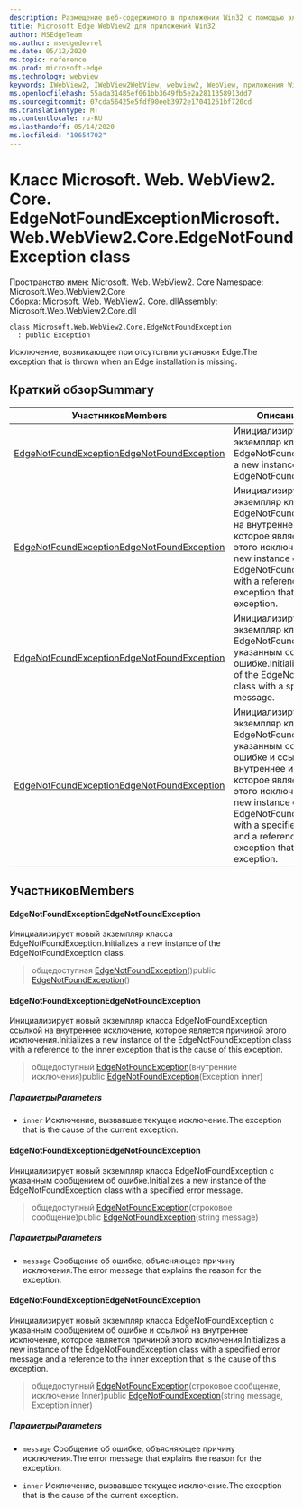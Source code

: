 ```yaml
---
description: Размещение веб-содержимого в приложении Win32 с помощью элемента управления Microsoft Edge WebView2
title: Microsoft Edge WebView2 для приложений Win32
author: MSEdgeTeam
ms.author: msedgedevrel
ms.date: 05/12/2020
ms.topic: reference
ms.prod: microsoft-edge
ms.technology: webview
keywords: IWebView2, IWebView2WebView, webview2, WebView, приложения Win32, Win32, EDGE, ICoreWebView2, ICoreWebView2Controller, элемент управления "веб-браузер", HTML Edge
ms.openlocfilehash: 55ada31485ef061bb3649fb5e2a2811358913dd7
ms.sourcegitcommit: 07cda56425e5fdf90eeb3972e17041261bf720cd
ms.translationtype: MT
ms.contentlocale: ru-RU
ms.lasthandoff: 05/14/2020
ms.locfileid: "10654702"
---
```

# <span data-ttu-id="d05a6-104">Класс Microsoft. Web. WebView2. Core. EdgeNotFoundException</span><span class="sxs-lookup"><span data-stu-id="d05a6-104">Microsoft.Web.WebView2.Core.EdgeNotFoundException class</span></span> 

<span data-ttu-id="d05a6-105">Пространство имен: Microsoft. Web. WebView2. Core </span><span class="sxs-lookup"><span data-stu-id="d05a6-105">Namespace: Microsoft.Web.WebView2.Core</span></span>\
<span data-ttu-id="d05a6-106">Сборка: Microsoft. Web. WebView2. Core. dll</span><span class="sxs-lookup"><span data-stu-id="d05a6-106">Assembly: Microsoft.Web.WebView2.Core.dll</span></span>

```
class Microsoft.Web.WebView2.Core.EdgeNotFoundException
  : public Exception
```

<span data-ttu-id="d05a6-107">Исключение, возникающее при отсутствии установки Edge.</span><span class="sxs-lookup"><span data-stu-id="d05a6-107">The exception that is thrown when an Edge installation is missing.</span></span>

## <span data-ttu-id="d05a6-108">Краткий обзор</span><span class="sxs-lookup"><span data-stu-id="d05a6-108">Summary</span></span>

 <span data-ttu-id="d05a6-109">Участников</span><span class="sxs-lookup"><span data-stu-id="d05a6-109">Members</span></span>                        | <span data-ttu-id="d05a6-110">Описания</span><span class="sxs-lookup"><span data-stu-id="d05a6-110">Descriptions</span></span>
--------------------------------|---------------------------------------------
[<span data-ttu-id="d05a6-111">EdgeNotFoundException</span><span class="sxs-lookup"><span data-stu-id="d05a6-111">EdgeNotFoundException</span></span>](#edgenotfoundexception) | <span data-ttu-id="d05a6-112">Инициализирует новый экземпляр класса EdgeNotFoundException.</span><span class="sxs-lookup"><span data-stu-id="d05a6-112">Initializes a new instance of the EdgeNotFoundException class.</span></span>
[<span data-ttu-id="d05a6-113">EdgeNotFoundException</span><span class="sxs-lookup"><span data-stu-id="d05a6-113">EdgeNotFoundException</span></span>](#edgenotfoundexception) | <span data-ttu-id="d05a6-114">Инициализирует новый экземпляр класса EdgeNotFoundException ссылкой на внутреннее исключение, которое является причиной этого исключения.</span><span class="sxs-lookup"><span data-stu-id="d05a6-114">Initializes a new instance of the EdgeNotFoundException class with a reference to the inner exception that is the cause of this exception.</span></span>
[<span data-ttu-id="d05a6-115">EdgeNotFoundException</span><span class="sxs-lookup"><span data-stu-id="d05a6-115">EdgeNotFoundException</span></span>](#edgenotfoundexception) | <span data-ttu-id="d05a6-116">Инициализирует новый экземпляр класса EdgeNotFoundException с указанным сообщением об ошибке.</span><span class="sxs-lookup"><span data-stu-id="d05a6-116">Initializes a new instance of the EdgeNotFoundException class with a specified error message.</span></span>
[<span data-ttu-id="d05a6-117">EdgeNotFoundException</span><span class="sxs-lookup"><span data-stu-id="d05a6-117">EdgeNotFoundException</span></span>](#edgenotfoundexception) | <span data-ttu-id="d05a6-118">Инициализирует новый экземпляр класса EdgeNotFoundException с указанным сообщением об ошибке и ссылкой на внутреннее исключение, которое является причиной этого исключения.</span><span class="sxs-lookup"><span data-stu-id="d05a6-118">Initializes a new instance of the EdgeNotFoundException class with a specified error message and a reference to the inner exception that is the cause of this exception.</span></span>

## <span data-ttu-id="d05a6-119">Участников</span><span class="sxs-lookup"><span data-stu-id="d05a6-119">Members</span></span>

#### <span data-ttu-id="d05a6-120">EdgeNotFoundException</span><span class="sxs-lookup"><span data-stu-id="d05a6-120">EdgeNotFoundException</span></span> 

<span data-ttu-id="d05a6-121">Инициализирует новый экземпляр класса EdgeNotFoundException.</span><span class="sxs-lookup"><span data-stu-id="d05a6-121">Initializes a new instance of the EdgeNotFoundException class.</span></span>

> <span data-ttu-id="d05a6-122">общедоступная [EdgeNotFoundException](#edgenotfoundexception)()</span><span class="sxs-lookup"><span data-stu-id="d05a6-122">public [EdgeNotFoundException](#edgenotfoundexception)()</span></span>

#### <span data-ttu-id="d05a6-123">EdgeNotFoundException</span><span class="sxs-lookup"><span data-stu-id="d05a6-123">EdgeNotFoundException</span></span> 

<span data-ttu-id="d05a6-124">Инициализирует новый экземпляр класса EdgeNotFoundException ссылкой на внутреннее исключение, которое является причиной этого исключения.</span><span class="sxs-lookup"><span data-stu-id="d05a6-124">Initializes a new instance of the EdgeNotFoundException class with a reference to the inner exception that is the cause of this exception.</span></span>

> <span data-ttu-id="d05a6-125">общедоступный [EdgeNotFoundException](#edgenotfoundexception)(внутренние исключения)</span><span class="sxs-lookup"><span data-stu-id="d05a6-125">public [EdgeNotFoundException](#edgenotfoundexception)(Exception inner)</span></span>

##### <span data-ttu-id="d05a6-126">Параметры</span><span class="sxs-lookup"><span data-stu-id="d05a6-126">Parameters</span></span>
* `inner` <span data-ttu-id="d05a6-127">Исключение, вызвавшее текущее исключение.</span><span class="sxs-lookup"><span data-stu-id="d05a6-127">The exception that is the cause of the current exception.</span></span>

#### <span data-ttu-id="d05a6-128">EdgeNotFoundException</span><span class="sxs-lookup"><span data-stu-id="d05a6-128">EdgeNotFoundException</span></span> 

<span data-ttu-id="d05a6-129">Инициализирует новый экземпляр класса EdgeNotFoundException с указанным сообщением об ошибке.</span><span class="sxs-lookup"><span data-stu-id="d05a6-129">Initializes a new instance of the EdgeNotFoundException class with a specified error message.</span></span>

> <span data-ttu-id="d05a6-130">общедоступный [EdgeNotFoundException](#edgenotfoundexception)(строковое сообщение)</span><span class="sxs-lookup"><span data-stu-id="d05a6-130">public [EdgeNotFoundException](#edgenotfoundexception)(string message)</span></span>

##### <span data-ttu-id="d05a6-131">Параметры</span><span class="sxs-lookup"><span data-stu-id="d05a6-131">Parameters</span></span>
* `message` <span data-ttu-id="d05a6-132">Сообщение об ошибке, объясняющее причину исключения.</span><span class="sxs-lookup"><span data-stu-id="d05a6-132">The error message that explains the reason for the exception.</span></span>

#### <span data-ttu-id="d05a6-133">EdgeNotFoundException</span><span class="sxs-lookup"><span data-stu-id="d05a6-133">EdgeNotFoundException</span></span> 

<span data-ttu-id="d05a6-134">Инициализирует новый экземпляр класса EdgeNotFoundException с указанным сообщением об ошибке и ссылкой на внутреннее исключение, которое является причиной этого исключения.</span><span class="sxs-lookup"><span data-stu-id="d05a6-134">Initializes a new instance of the EdgeNotFoundException class with a specified error message and a reference to the inner exception that is the cause of this exception.</span></span>

> <span data-ttu-id="d05a6-135">общедоступный [EdgeNotFoundException](#edgenotfoundexception)(строковое сообщение, исключение Inner)</span><span class="sxs-lookup"><span data-stu-id="d05a6-135">public [EdgeNotFoundException](#edgenotfoundexception)(string message, Exception inner)</span></span>

##### <span data-ttu-id="d05a6-136">Параметры</span><span class="sxs-lookup"><span data-stu-id="d05a6-136">Parameters</span></span>
* `message` <span data-ttu-id="d05a6-137">Сообщение об ошибке, объясняющее причину исключения.</span><span class="sxs-lookup"><span data-stu-id="d05a6-137">The error message that explains the reason for the exception.</span></span> 

* `inner` <span data-ttu-id="d05a6-138">Исключение, вызвавшее текущее исключение.</span><span class="sxs-lookup"><span data-stu-id="d05a6-138">The exception that is the cause of the current exception.</span></span>

